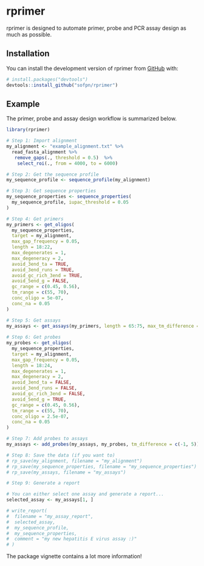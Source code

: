
<!-- README.md is generated from README.Rmd. Please edit that file -->

# rprimer

<!-- badges: start -->

<!-- badges: end -->

rprimer is designed to automate primer, probe and PCR assay design as
much as possible.

## Installation

You can install the development version of rprimer from [GitHub](https://github.com/) with:

``` r
# install.packages("devtools")
devtools::install_github("sofpn/rprimer")
```

## Example

The primer, probe and assay design workflow is summarized below.

``` r
library(rprimer)

# Step 1: Import alignment 
my_alignment <- "example_alignment.txt" %>% 
  read_fasta_alignment %>%
   remove_gaps(., threshold = 0.5)  %>% 
    select_roi(., from = 4000, to = 6000) 

# Step 2: Get the sequence profile 
my_sequence_profile <- sequence_profile(my_alignment)

# Step 3: Get sequence properties 
my_sequence_properties <- sequence_properties(
  my_sequence_profile, iupac_threshold = 0.05 
) 

# Step 4: Get primers
my_primers <- get_oligos(
  my_sequence_properties, 
  target = my_alignment,
  max_gap_frequency = 0.05, 
  length = 18:22,
  max_degenerates = 1,
  max_degeneracy = 2, 
  avoid_3end_ta = TRUE, 
  avoid_3end_runs = TRUE,
  avoid_gc_rich_3end = TRUE,
  avoid_5end_g = FALSE,
  gc_range = c(0.45, 0.56),
  tm_range = c(55, 70), 
  conc_oligo = 5e-07, 
  conc_na = 0.05   
)

# Step 5: Get assays 
my_assays <- get_assays(my_primers, length = 65:75, max_tm_difference = 1.5) 
 
# Step 6: Get probes 
my_probes <- get_oligos(
  my_sequence_properties,
  target = my_alignment,
  max_gap_frequency = 0.05,
  length = 18:24,
  max_degenerates = 1,
  max_degeneracy = 2,
  avoid_3end_ta = FALSE,
  avoid_3end_runs = FALSE,
  avoid_gc_rich_3end = FALSE,
  avoid_5end_g = TRUE,
  gc_range = c(0.45, 0.56),
  tm_range = c(55, 70),
  conc_oligo = 2.5e-07, 
  conc_na = 0.05
)

# Step 7: Add probes to assays
my_assays <- add_probes(my_assays, my_probes, tm_difference = c(-1, 5))  

# Step 8: Save the data (if you want to)
# rp_save(my_alignment, filename = "my_alignment")
# rp_save(my_sequence_properties, filename = "my_sequence_properties")
# rp_save(my_assays, filename = "my_assays")

# Step 9: Generate a report

# You can either select one assay and generate a report...
selected_assay <- my_assays[1, ]

# write_report(
#  filename = "my_assay_report",
#  selected_assay,
#  my_sequence_profile,
#  my_sequence_properties,
#  comment = "my new hepatitis E virus assay :)"
# )
```

The package vignette contains a lot more information\!
